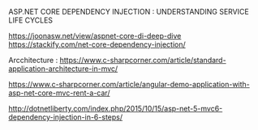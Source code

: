 ﻿ASP.NET CORE DEPENDENCY INJECTION : UNDERSTANDING SERVICE LIFE CYCLES 

https://joonasw.net/view/aspnet-core-di-deep-dive
https://stackify.com/net-core-dependency-injection/

Arcchitecture : https://www.c-sharpcorner.com/article/standard-application-architecture-in-mvc/

https://www.c-sharpcorner.com/article/angular-demo-application-with-asp-net-core-mvc-rent-a-car/

http://dotnetliberty.com/index.php/2015/10/15/asp-net-5-mvc6-dependency-injection-in-6-steps/